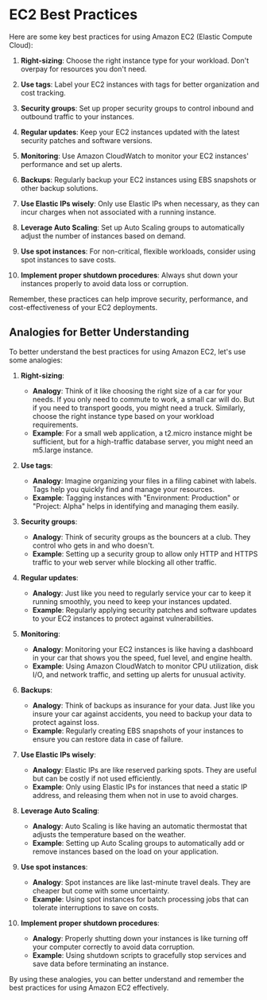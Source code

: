 # EC2 Best Practices

Here are some key best practices for using Amazon EC2 (Elastic Compute Cloud):

1. **Right-sizing**: Choose the right instance type for your workload. Don't overpay for resources you don't need.

2. **Use tags**: Label your EC2 instances with tags for better organization and cost tracking.

3. **Security groups**: Set up proper security groups to control inbound and outbound traffic to your instances.

4. **Regular updates**: Keep your EC2 instances updated with the latest security patches and software versions.

5. **Monitoring**: Use Amazon CloudWatch to monitor your EC2 instances' performance and set up alerts.

6. **Backups**: Regularly backup your EC2 instances using EBS snapshots or other backup solutions.

7. **Use Elastic IPs wisely**: Only use Elastic IPs when necessary, as they can incur charges when not associated with a running instance.

8. **Leverage Auto Scaling**: Set up Auto Scaling groups to automatically adjust the number of instances based on demand.

9. **Use spot instances**: For non-critical, flexible workloads, consider using spot instances to save costs.

10. **Implement proper shutdown procedures**: Always shut down your instances properly to avoid data loss or corruption.

Remember, these practices can help improve security, performance, and cost-effectiveness of your EC2 deployments.



## Analogies for Better Understanding

To better understand the best practices for using Amazon EC2, let's use some analogies:

1. **Right-sizing**: 
   - **Analogy**: Think of it like choosing the right size of a car for your needs. If you only need to commute to work, a small car will do. But if you need to transport goods, you might need a truck. Similarly, choose the right instance type based on your workload requirements.
   - **Example**: For a small web application, a t2.micro instance might be sufficient, but for a high-traffic database server, you might need an m5.large instance.

2. **Use tags**: 
   - **Analogy**: Imagine organizing your files in a filing cabinet with labels. Tags help you quickly find and manage your resources.
   - **Example**: Tagging instances with "Environment: Production" or "Project: Alpha" helps in identifying and managing them easily.

3. **Security groups**: 
   - **Analogy**: Think of security groups as the bouncers at a club. They control who gets in and who doesn't.
   - **Example**: Setting up a security group to allow only HTTP and HTTPS traffic to your web server while blocking all other traffic.

4. **Regular updates**: 
   - **Analogy**: Just like you need to regularly service your car to keep it running smoothly, you need to keep your instances updated.
   - **Example**: Regularly applying security patches and software updates to your EC2 instances to protect against vulnerabilities.

5. **Monitoring**: 
   - **Analogy**: Monitoring your EC2 instances is like having a dashboard in your car that shows you the speed, fuel level, and engine health.
   - **Example**: Using Amazon CloudWatch to monitor CPU utilization, disk I/O, and network traffic, and setting up alerts for unusual activity.

6. **Backups**: 
   - **Analogy**: Think of backups as insurance for your data. Just like you insure your car against accidents, you need to backup your data to protect against loss.
   - **Example**: Regularly creating EBS snapshots of your instances to ensure you can restore data in case of failure.

7. **Use Elastic IPs wisely**: 
   - **Analogy**: Elastic IPs are like reserved parking spots. They are useful but can be costly if not used efficiently.
   - **Example**: Only using Elastic IPs for instances that need a static IP address, and releasing them when not in use to avoid charges.

8. **Leverage Auto Scaling**: 
   - **Analogy**: Auto Scaling is like having an automatic thermostat that adjusts the temperature based on the weather.
   - **Example**: Setting up Auto Scaling groups to automatically add or remove instances based on the load on your application.

9. **Use spot instances**: 
   - **Analogy**: Spot instances are like last-minute travel deals. They are cheaper but come with some uncertainty.
   - **Example**: Using spot instances for batch processing jobs that can tolerate interruptions to save on costs.

10. **Implement proper shutdown procedures**: 
    - **Analogy**: Properly shutting down your instances is like turning off your computer correctly to avoid data corruption.
    - **Example**: Using shutdown scripts to gracefully stop services and save data before terminating an instance.

By using these analogies, you can better understand and remember the best practices for using Amazon EC2 effectively.







